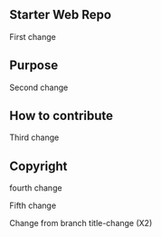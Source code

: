 ## Starter Web Repo
First change

## Purpose
Second change 



## How to contribute
Third change


## Copyright
fourth change

Fifth change

Change from branch title-change  (X2)